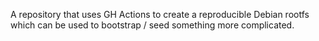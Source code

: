 A repository that uses GH Actions to create a reproducible Debian rootfs which
can be used to bootstrap / seed something more complicated.

